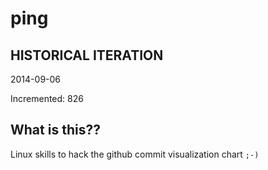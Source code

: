 # ping

## HISTORICAL ITERATION
2014-09-06

Incremented: 826

## What is this?? 
Linux skills to hack the github commit visualization chart `;-)`
